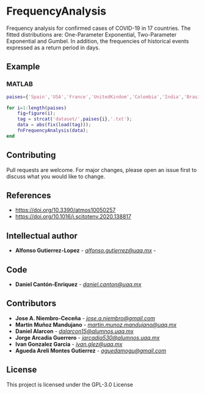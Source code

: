 # FrequencyAnalysis
Frequency analysis for confirmed cases of COVID-19 in 17 countries. The fitted distributions are: One-Parameter Exponential, Two-Parameter Exponential and Gumbel. In addition, the frequencies of historical events expressed as a return period in days.


## Example

### MATLAB

```matlab
paises={'Spain','USA','France','UnitedKindom','Colombia','India','Brasil','Argentina','Indonesia','Iran','Germany','Mexico','Russia','Turkey','Italia','Polonia','China'};

for i=1:length(paises)
    fig=figure(i);   
    tag = strcat('dataset/',paises{i},'.txt');
    data = abs(fix(load(tag)));
    fnFrequencyAnalysis(data);
end
```

## Contributing
Pull requests are welcome. For major changes, please open an issue first to discuss what you would like to change.

## References

*  https://doi.org/10.3390/atmos10050257
*  https://doi.org/10.1016/j.scitotenv.2020.138817

## Intellectual author
* **Alfonso Gutierrez-Lopez** - *alfonso.gutierrez@uaq.mx* -

## Code
* **Daniel Cantón-Enriquez** - *daniel.canton@uaq.mx*

## Contributors
* **Jose A. Niembro-Ceceña** - *jose.a.niembro@gmail.com*
* **Martin Muñoz Mandujano** - *martin.munoz.mandujano@uaq.mx*
* **Daniel Alarcon** - *dalarcon15@alumnos.uaq.mx*
* **Jorge Arcadia Guerrero** - *jarcadia530@alumnos.uaq.mx*
* **Ivan Gonzalez Garcia** - *ivan.glez@uaq.mx*
* **Agueda Areli Montes Gutierrez** - *aguedamogu@gmail.com*

## License
This project is licensed under the GPL-3.0 License
